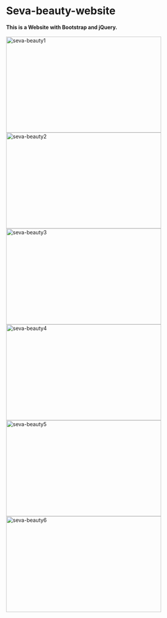# Seva-beauty-website
<b>This is a Website with Bootstrap and jQuery. </b>
<br><br>
<img src="https://github.com/shzehra93/Seva-Beauty-website/assets/126316477/d3e8f38a-8698-4267-b48b-1bc10ace9bd4" alt="seva-beauty1" height="260px" width="420px">
<img src="https://github.com/shzehra93/Seva-Beauty-website/assets/126316477/fb407cbd-b5e1-49d6-9f07-6b6924f5010a" alt="seva-beauty2" height="260px" width="420px">
<img src="https://github.com/shzehra93/Seva-Beauty-website/assets/126316477/8e36faa9-70f7-4976-9fc7-408db42af255" alt="seva-beauty3" height="260px" width="420px">
<img src="https://github.com/shzehra93/Seva-Beauty-website/assets/126316477/20e54ea8-5be2-4972-9e38-ca8ca2d60d43" alt="seva-beauty4" height="260px" width="420px">
<img src="https://github.com/shzehra93/Seva-Beauty-website/assets/126316477/26d6a7ac-bea6-42ef-ba0d-ac22330ff0f7" alt="seva-beauty5" height="260px" width="420px">
<img src="https://github.com/shzehra93/Seva-Beauty-website/assets/126316477/9937daab-f56d-4282-b37a-3a95843d78a4" alt="seva-beauty6" height="260px" width="420px">
